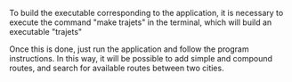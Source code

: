 To build the executable corresponding to the application, it is necessary to execute the command "make trajets" in the terminal, which will build an executable "trajets"

Once this is done, just run the application and follow the program instructions. In this way, it will be possible to add simple and compound routes, and search for available routes between two cities.
